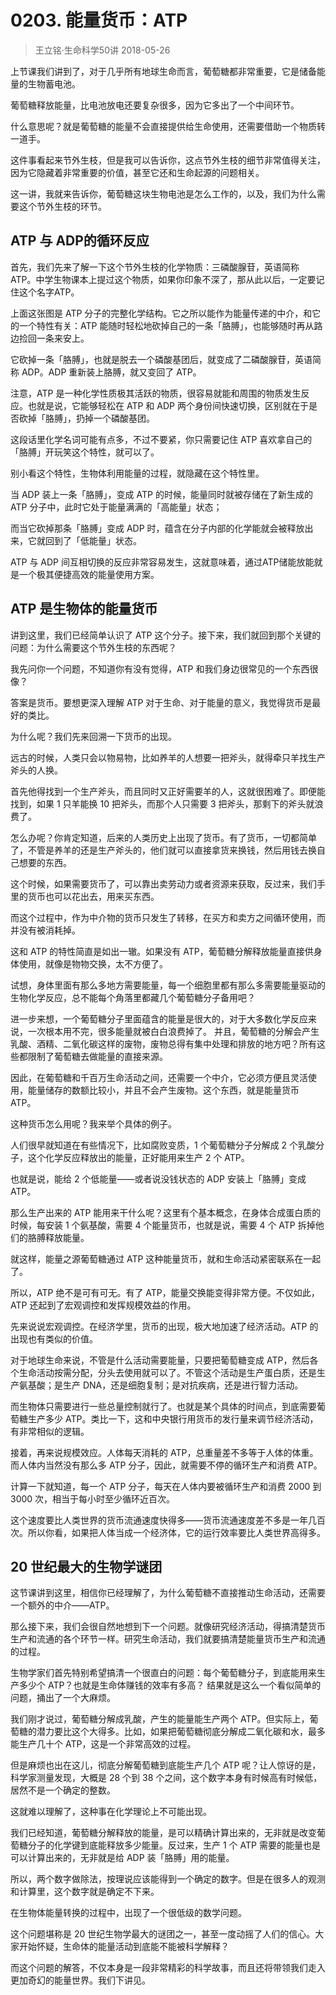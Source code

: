 # 0203. 能量货币：ATP
> 王立铭·生命科学50讲
2018-05-26

上节课我们讲到了，对于几乎所有地球生命而言，葡萄糖都非常重要，它是储备能量的生物蓄电池。

葡萄糖释放能量，比电池放电还要复杂很多，因为它多出了一个中间环节。

什么意思呢？就是葡萄糖的能量不会直接提供给生命使用，还需要借助一个物质转一道手。

这件事看起来节外生枝，但是我可以告诉你，这点节外生枝的细节非常值得关注，因为它隐藏着非常重要的价值，甚至它还和生命起源的问题相关。

这一讲，我就来告诉你，葡萄糖这块生物电池是怎么工作的，以及，我们为什么需要这个节外生枝的环节。

## ATP 与 ADP的循环反应
首先，我们先来了解一下这个节外生枝的化学物质：三磷酸腺苷，英语简称 ATP。中学生物课本上提过这个物质，如果你印象不深了，那从此以后，一定要记住这个名字ATP。



上面这张图是 ATP 分子的完整化学结构。它之所以能作为能量传递的中介，和它的一个特性有关：ATP 能随时轻松地砍掉自己的一条「胳膊」，也能够随时再从路边捡回一条来安上。

它砍掉一条「胳膊」，也就是脱去一个磷酸基团后，就变成了二磷酸腺苷，英语简称 ADP。ADP 重新装上胳膊，就又变回了 ATP。

注意，ATP 是一种化学性质极其活跃的物质，很容易就能和周围的物质发生反应。也就是说，它能够轻松在 ATP 和 ADP 两个身份间快速切换，区别就在于是否砍掉「胳膊」，扔掉一个磷酸基团。

这段话里化学名词可能有点多，不过不要紧，你只需要记住 ATP 喜欢拿自己的「胳膊」开玩笑这个特性，就可以了。

别小看这个特性，生物体利用能量的过程，就隐藏在这个特性里。

当 ADP 装上一条「胳膊」，变成 ATP 的时候，能量同时就被存储在了新生成的 ATP 分子中，此时它处于能量满满的「高能量」状态；

而当它砍掉那条「胳膊」变成 ADP 时，蕴含在分子内部的化学能就会被释放出来，它就回到了「低能量」状态。

ATP 与 ADP 间互相切换的反应非常容易发生，这就意味着，通过ATP储能放能就是一个极其便捷高效的能量使用方案。

## ATP 是生物体的能量货币
讲到这里，我们已经简单认识了 ATP 这个分子。接下来，我们就回到那个关键的问题：为什么需要这个节外生枝的东西呢？

我先问你一个问题，不知道你有没有觉得，ATP 和我们身边很常见的一个东西很像？

答案是货币。要想更深入理解 ATP 对于生命、对于能量的意义，我觉得货币是最好的类比。

为什么呢？我们先来回溯一下货币的出现。

远古的时候，人类只会以物易物，比如养羊的人想要一把斧头，就得牵只羊找生产斧头的人换。

首先他得找到一个生产斧头，而且同时又正好需要羊的人，这就很困难了。即便能找到，如果 1 只羊能换 10 把斧头，而那个人只需要 3 把斧头，那剩下的斧头就浪费了。

怎么办呢？你肯定知道，后来的人类历史上出现了货币。有了货币，一切都简单了，不管是养羊的还是生产斧头的，他们就可以直接拿货来换钱，然后用钱去换自己想要的东西。

这个时候，如果需要货币了，可以靠出卖劳动力或者资源来获取，反过来，我们手里的货币也可以花出去，用来买东西。

而这个过程中，作为中介物的货币只发生了转移，在买方和卖方之间循环使用，而并没有被消耗掉。

这和 ATP 的特性简直是如出一辙。如果没有 ATP，葡萄糖分解释放能量直接供身体使用，就像是物物交换，太不方便了。

试想，身体里面有那么多地方需要能量，每一个细胞里都有那么多需要能量驱动的生物化学反应，总不能每个角落里都藏几个葡萄糖分子备用吧？

进一步来想，一个葡萄糖分子里面蕴含的能量是很大的，对于大多数化学反应来说，一次根本用不完，很多能量就被白白浪费掉了。
并且，葡萄糖的分解会产生乳酸、酒精、二氧化碳这样的废物，废物总得有集中处理和排放的地方吧？所有这些都限制了葡萄糖去做能量的直接来源。

因此，在葡萄糖和千百万生命活动之间，还需要一个中介，它必须方便且灵活使用，能量储存的数额比较小，并且不会产生废物。这个东西，就是能量货币 ATP。

这种货币怎么用呢？我来举个具体的例子。

人们很早就知道在有些情况下，比如腐败变质，1 个葡萄糖分子分解成 2 个乳酸分子，这个化学反应释放出的能量，正好能用来生产 2 个 ATP。

也就是说，能给 2 个低能量——或者说没钱状态的 ADP 安装上「胳膊」变成 ATP。

那么生产出来的 ATP 能用来干什么呢？这里有个基本概念，在身体合成蛋白质的时候，每安装 1 个氨基酸，需要 4 个能量货币，也就是说，需要 4 个 ATP 拆掉他们的胳膊释放能量。

就这样，能量之源葡萄糖通过 ATP 这种能量货币，就和生命活动紧密联系在一起了。

所以，ATP 绝不是可有可无。有了 ATP，能量交换能变得非常方便。不仅如此，ATP 还起到了宏观调控和发挥规模效益的作用。

先来说说宏观调控。在经济学里，货币的出现，极大地加速了经济活动。ATP 的出现也有类似的价值。

对于地球生命来说，不管是什么活动需要能量，只要把葡萄糖变成 ATP，然后各个生命活动按需分配，分头去使用就可以了。不管这个活动是生产蛋白质，还是生产氨基酸；是生产 DNA，还是细胞复制；是对抗疾病，还是进行智力活动。

而生物体只需要进行一些总量控制就行了。也就是某个具体的时间点，到底需要葡萄糖生产多少 ATP。类比一下，这和中央银行用货币的发行量来调节经济活动，有非常相似的逻辑。

接着，再来说规模效应。人体每天消耗的 ATP，总重量差不多等于人体的体重。而人体内当然没有那么多 ATP 分子，因此，就需要不停的循环生产和消费 ATP。

计算一下就知道，每一个 ATP 分子，每天在人体内要被循环生产和消费 2000 到 3000 次，相当于每小时至少循环近百次。

这个速度要比人类世界的货币流通速度快得多——货币流通速度差不多是一年几百次。所以你看，如果把人体当成一个经济体，它的运行效率要比人类世界高得多。

## 20 世纪最大的生物学谜团
这节课讲到这里，相信你已经理解了，为什么葡萄糖不直接推动生命活动，还需要一个额外的中介——ATP。

那么接下来，我们会很自然地想到下一个问题。就像研究经济活动，得搞清楚货币生产和流通的各个环节一样。研究生命活动，我们就要搞清楚能量货币生产和流通的过程。

生物学家们首先特别希望搞清一个很直白的问题：每个葡萄糖分子，到底能用来生产多少个 ATP？也就是生命体赚钱的效率有多高？
结果就是这么一个看似简单的问题，捅出了一个大麻烦。

我们刚才说过，葡萄糖分解成乳酸，产生的能量能生产两个 ATP。但实际上，葡萄糖的潜力要比这个大得多。比如，如果把葡萄糖彻底分解成二氧化碳和水，最多能生产几十个 ATP，这是一个非常高效的过程。

但是麻烦也出在这儿，彻底分解葡萄糖到底能生产几个 ATP 呢？让人惊讶的是，科学家测量发现，大概是 28 个到 38 个之间，这个数字本身有时候高有时候低，居然不是一个确定的整数。

这就难以理解了，这种事在化学理论上不可能出现。

我们已经知道，葡萄糖分解释放的能量，是可以精确计算出来的，无非就是改变葡萄糖分子的化学键到底能释放多少能量。反过来，生产 1 个 ATP 需要的能量也是可以计算出来的，无非就是给 ADP 装「胳膊」用的能量。

所以，两个数字做除法，按理说应该能得到一个确定的数字。但是在很多人的观测和计算里，这个数字就是确定不下来。

在生物体能量转换的过程中，出现了一个很低级的数学问题。

这个问题堪称是 20 世纪生物学最大的谜团之一，甚至一度动摇了人们的信心。大家开始怀疑，生命体的能量活动到底能不能被科学解释？

而这个问题的解答，不仅本身是一段非常精彩的科学故事，而且还将带领我们走入更加奇幻的能量世界。我们下讲见。


